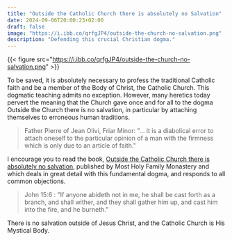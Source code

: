 ```yaml
---
title: "Outside the Catholic Church there is absolutely no Salvation"
date: 2024-09-06T20:00:23+02:00
draft: false
image: "https://i.ibb.co/qrfgJP4/outside-the-church-no-salvation.png"
description: "Defending this crucial Christian dogma."
---
```


{{< figure src="https://i.ibb.co/qrfgJP4/outside-the-church-no-salvation.png" >}}

To be saved, it is absolutely necessary to profess the traditional Catholic faith and be a member of the Body of Christ, the Catholic Church. This dogmatic teaching admits no exception. However, many heretics today pervert the meaning that the Church gave once and for all to the dogma Outside the Church there is no salvation, in particular by attaching themselves to erroneous human traditions.

> Father Pierre of Jean Olivi, Friar Minor: "... it is a diabolical error to attach oneself to the particular opinion of a man with the firmness which is only due to an article of faith."

I encourage you to read the book, [Outside the Catholic Church there is absolutely no salvation](https://vaticancatholic.com/outside-the-church-there-is-no-salvation/), published by Most Holy Family Monastery and which deals in great detail with this fundamental dogma, and responds to all common objections.

> John 15:6 : "If anyone abideth not in me, he shall be cast forth as a branch, and shall wither, and they shall gather him up, and cast him into the fire, and he burneth."

There is no salvation outside of Jesus Christ, and the Catholic Church is His Mystical Body.
